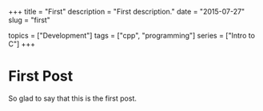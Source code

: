 +++
title = "First"
description = "First description."
date = "2015-07-27"
slug = "first"

topics = ["Development"]
tags = ["cpp", "programming"]
series = ["Intro to C"]
+++

# First Post

So glad to say that this is the first post.
